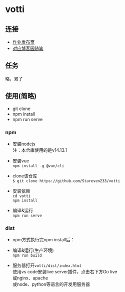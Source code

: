 # votti

## 连接
- [作业发布页](https://edu.cnblogs.com/campus/fzu/SE2020/homework/11480)
- [对应博客园随笔](https://www.cnblogs.com/NO8ruangong/p/13940412.html)

## 任务
略，累了

## 使用(简略)
- git clone
- npm install
- npm run serve

### npm
- [安装nodejs](https://nodejs.org/)  
注：本仓库使用的是v14.13.1

- 安装vue  
`npm install -g @vue/cli`

- clone该仓库  
`$ git clone https://github.com/Stareven233/votti`  

- 安装依赖  
`cd votti`  
`npm install`  

- 编译&运行  
`npm run serve`  

### dist
- npm方式执行完npm install后：

- 编译&运行(生产环境)  
`npm run build`

- 服务器打开`votti/dist/index.html`  
使用vs code安装live server插件，点击右下方Go live  
或nginx、apache  
或node、python等语言的开发用服务器  
